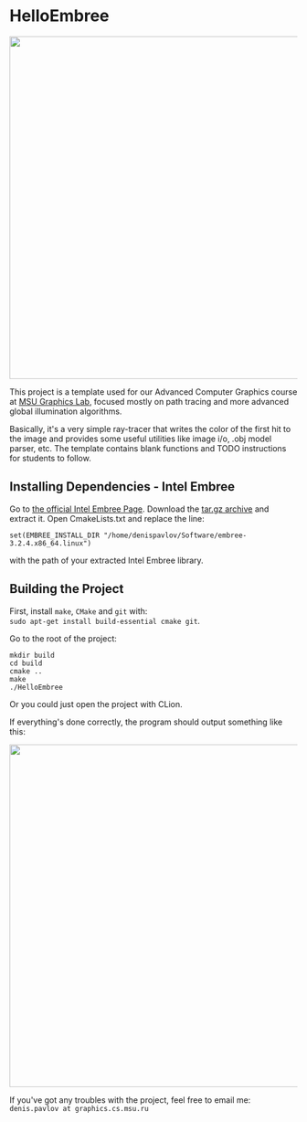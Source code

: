 # HelloEmbree

<p align="center">
  <img width="600" height="600" src="https://github.com/pavlovdenis/HelloEmbree/blob/master/pics/pt.png">
</p>

This project is a template used for our Advanced Computer Graphics course at [MSU Graphics Lab](http://graphics.cs.msu.ru/en), focused mostly on path tracing and more advanced global illumination algorithms.


Basically, it's a very simple ray-tracer that writes the color of the first hit to the image and provides some useful utilities like image i/o, .obj model parser, etc. The template contains blank functions and TODO instructions for students to follow.

## Installing Dependencies - Intel Embree

Go to [the official Intel Embree Page](https://github.com/embree/embree). Download the [tar.gz archive](https://github.com/embree/embree#linux-targz-files) and extract it. Open CmakeLists.txt and replace the line:

```
set(EMBREE_INSTALL_DIR "/home/denispavlov/Software/embree-3.2.4.x86_64.linux")
```
with the path of your extracted Intel Embree library.

## Building the Project

First, install `make`, `CMake` and `git` with:\
`sudo apt-get install build-essential cmake git`.

Go to the root of the project:

```
mkdir build
cd build
cmake ..
make
./HelloEmbree
```

Or you could just open the project with CLion.

If everything's done correctly, the program should output something like this:

<p align="center">
  <img width="600" height="600" src="https://github.com/pavlovdenis/HelloEmbree/blob/master/pics/template.png">
</p>

If you've got any troubles with the project, feel free to email me: `denis.pavlov at graphics.cs.msu.ru`

